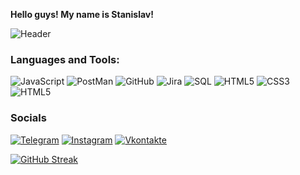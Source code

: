 <strong>Hello guys! My name is Stanislav!</strong>

<a target="_blank" rel="noopener noreferrer" href="https://github.com/leucochloris/leucochloris/blob/main/assets/code.gif" data-target="animated-image.originalLink"><img src="https://github.com/leucochloris/leucochloris/raw/main/assets/code.gif" alt="Header" style="max-width: 100%; display: inline-block;" data-target="animated-image.originalImage"></a>



### Languages and Tools:

![JavaScript](https://img.shields.io/badge/-JavaScript-090909?style=for-the-badge&logo=JavaScript&logoColor=E9D54D)
![PostMan](https://img.shields.io/badge/-Postman-090909?style=for-the-badge&logo=postman&logoColor=FF6C37)
![GitHub](https://img.shields.io/badge/-Github-090909?style=for-the-badge&logo=github&logoColor=79309C)
![Jira](https://img.shields.io/badge/-JIRA-090909?style=for-the-badge&logo=jira&logoColor=2684FF)
![SQL](https://img.shields.io/badge/-MySQL-090909?style=for-the-badge&logo=mysql&logoColor=007979)
![HTML5](https://img.shields.io/badge/-HTML5-111115?style=for-the-badge&logo=HTML5&logoColor=e54d26)
![CSS3](https://img.shields.io/badge/-CSS3-111115?style=for-the-badge&logo=CSS3&logoColor=0066cc)
![HTML5](https://img.shields.io/badge/-HTML5-111115?style=for-the-badge&logo=HTML5&logoColor=e54d26)

### Socials

[![Telegram](https://img.shields.io/badge/-Telegram-090909?style=for-the-badge&logo=telegram&logoColor=27A0D9)](https://t.me/niko91101)
[![Instagram](https://img.shields.io/badge/-Instagram-090909?style=for-the-badge&logo=instagram&logoColor=B4068E)](https://www.instagram.com/nikocfc)
[![Vkontakte](https://img.shields.io/badge/-Vkontakte-090909?style=for-the-badge&logo=Vk&logoColor=4F7DB3)](https://vk.com/niko911)

[![GitHub Streak](http://github-readme-streak-stats.herokuapp.com?user=Niko91101&theme=tokyonight&hide_border=true&border_radius=5.5&date_format=M%20j%5B%2C%20Y%5D&stroke=3F26DD)](https://git.io/streak-stats)

